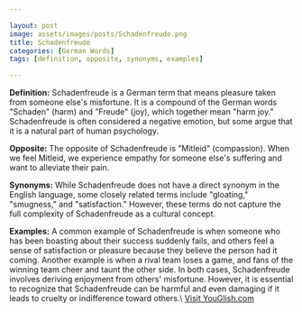 ```yaml
---

layout: post
image: assets/images/posts/Schadenfreude.png
title: Schadenfreude
categories: [German Words]
tags: [definition, opposite, synonyms, examples]

---
```


**Definition:** Schadenfreude is a German term that means pleasure taken from someone else's misfortune. It is a compound of the German words "Schaden" (harm) and "Freude" (joy), which together mean "harm joy." Schadenfreude is often considered a negative emotion, but some argue that it is a natural part of human psychology.

**Opposite:** The opposite of Schadenfreude is "Mitleid" (compassion). When we feel Mitleid, we experience empathy for someone else's suffering and want to alleviate their pain.

**Synonyms:** While Schadenfreude does not have a direct synonym in the English language, some closely related terms include "gloating," "smugness," and "satisfaction." However, these terms do not capture the full complexity of Schadenfreude as a cultural concept.

**Examples:** A common example of Schadenfreude is when someone who has been boasting about their success suddenly fails, and others feel a sense of satisfaction or pleasure because they believe the person had it coming. Another example is when a rival team loses a game, and fans of the winning team cheer and taunt the other side. In both cases, Schadenfreude involves deriving enjoyment from others' misfortune. However, it is essential to recognize that Schadenfreude can be harmful and even damaging if it leads to cruelty or indifference toward others.\ <a id="yg-widget-0" class="youglish-widget" data-query="Schadenfreude" data-lang="german" data-components="8412" data-auto-start="0" data-bkg-color="theme_light" data-title="How%20to%20pronounce%20Schadenfreude%20in%20German"  rel="nofollow" href="https://youglish.com">Visit YouGlish.com</a><script async src="https://youglish.com/public/emb/widget.js" charset="utf-8"></script>